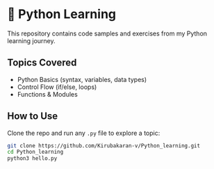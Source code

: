 # 🐍 Python Learning

This repository contains code samples and exercises from my Python learning journey.

## Topics Covered

- Python Basics (syntax, variables, data types)
- Control Flow (if/else, loops)
- Functions & Modules

## How to Use

Clone the repo and run any `.py` file to explore a topic:

```bash
git clone https://github.com/Kirubakaran-v/Python_learning.git
cd Python_learning
python3 hello.py